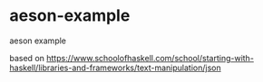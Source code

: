 # aeson-example

aeson example

based on https://www.schoolofhaskell.com/school/starting-with-haskell/libraries-and-frameworks/text-manipulation/json
